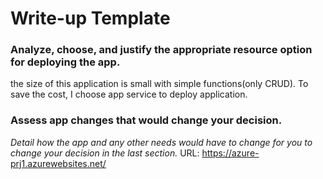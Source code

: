 # Write-up Template

### Analyze, choose, and justify the appropriate resource option for deploying the app.

the size of this application is small with simple functions(only CRUD). 
To save the cost, I choose app service to deploy application.

### Assess app changes that would change your decision.

*Detail how the app and any other needs would have to change for you to change your decision in the last section.* 
URL: https://azure-prj1.azurewebsites.net/